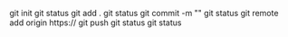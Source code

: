git init
git status
git add .
git status
git commit -m ""
git status
git remote add origin https://
git push
git status
git status
